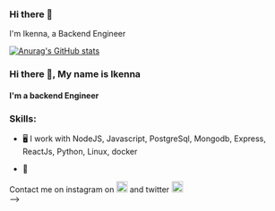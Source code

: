 ### Hi there 👋

I'm Ikenna, a Backend Engineer

[![Anurag's GitHub stats](https://github-readme-stats.vercel.app/api?username=Gbambor-jnr)](https://github.com/anuraghazra/github-readme-stats)
### Hi there 👋, My name is Ikenna
#### I'm a backend Engineer

### Skills: 
* 🖥️ I work with NodeJS, Javascript, PostgreSql, Mongodb, Express, ReactJs, Python, Linux, docker

- 🔭 

Contact me on instagram on [<img src='https://cdn.jsdelivr.net/npm/simple-icons@3.0.1/icons/instagram.svg' alt='instagram' height='20'>](https://www.instagram.com/Gbambor_Jnr/) and twitter  [<img src='https://cdn.jsdelivr.net/npm/simple-icons@3.0.1/icons/twitter.svg' alt='twitter' height='20'>](https://twitter.com/Gbambor_Jnr)  
-->
